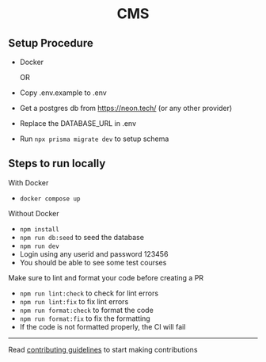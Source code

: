<h1 align='center'>CMS</h1>

## Setup Procedure

* Docker

    OR

* Copy .env.example to .env
* Get a postgres db from https://neon.tech/ (or any other provider)
* Replace the DATABASE_URL in .env
* Run ```npx prisma migrate dev``` to setup schema
## Steps to run locally
With Docker

* ```docker compose up```

Without Docker
* ```npm install```
* ```npm run db:seed``` to seed the database
* ```npm run dev```
* Login using any userid and password 123456
* You should be able to see some test courses

Make sure to lint and format your code before creating a PR
* ```npm run lint:check``` to check for lint errors
* ```npm run lint:fix``` to fix lint errors
* ```npm run format:check``` to format the code
* ```npm run format:fix``` to fix the formatting
* If the code is not formatted properly, the CI will fail

---

Read [contributing guidelines](./CONTRIBUTING.md) to start making contributions
